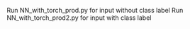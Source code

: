 Run NN_with_torch_prod.py for input without class label
Run NN_with_torch_prod2.py for input with class label